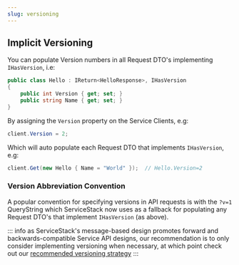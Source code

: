 ```yaml
---
slug: versioning
---
```


## Implicit Versioning

You can populate Version numbers in all Request DTO's implementing `IHasVersion`, i.e:

```csharp
public class Hello : IReturn<HelloResponse>, IHasVersion 
{
    public int Version { get; set; }
    public string Name { get; set; }
}
```

By assigning the `Version` property on the Service Clients, e.g:

```csharp
client.Version = 2;
```

Which will auto populate each Request DTO that implements `IHasVersion`, e.g:

```csharp
client.Get(new Hello { Name = "World" });  // Hello.Version=2
```

### Version Abbreviation Convention

A popular convention for specifying versions in API requests is with the `?v=1` QueryString which ServiceStack now uses as a fallback for populating any Request DTO's that implement `IHasVersion` (as above).

::: info
as ServiceStack's message-based design promotes forward and backwards-compatible Service API designs, our recommendation is to only consider implementing versioning when necessary, at which point check out our [recommended versioning strategy](http://stackoverflow.com/a/12413091/85785)
:::